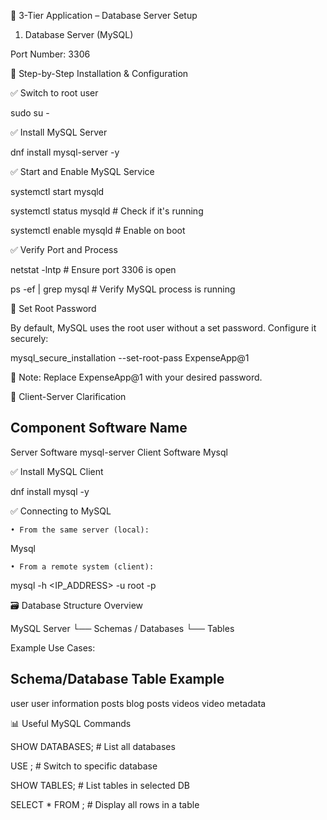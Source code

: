 🔧 3-Tier Application – Database Server Setup

1. Database Server (MySQL)

Port Number: 3306

🔹 Step-by-Step Installation & Configuration

✅ Switch to root user

sudo su -

✅ Install MySQL Server

dnf install mysql-server -y

✅ Start and Enable MySQL Service

systemctl start mysqld

systemctl status mysqld   # Check if it's running

systemctl enable mysqld   # Enable on boot

✅ Verify Port and Process

netstat -lntp          # Ensure port 3306 is open

ps -ef | grep mysql    # Verify MySQL process is running

🔐 Set Root Password

By default, MySQL uses the root user without a set password. Configure it securely:

mysql_secure_installation --set-root-pass ExpenseApp@1

📌 Note: Replace ExpenseApp@1 with your desired password.

🔄 Client-Server Clarification

Component	    Software Name
---------------------------------
Server Software      mysql-server
Client Software      Mysql

✅ Install MySQL Client

dnf install mysql -y

✅ Connecting to MySQL

	• From the same server (local):

Mysql
	
	• From a remote system (client):

mysql -h <IP_ADDRESS> -u root -p<password>


🗃️ Database Structure Overview

MySQL Server
  └── Schemas / Databases
        └── Tables

Example Use Cases:

Schema/Database	    Table Example
----------------------------------
user	            user information
posts	            blog posts
videos	            video metadata

📊 Useful MySQL Commands

SHOW DATABASES; 	            # List all databases

USE <database-name>;	        # Switch to specific database

SHOW TABLES;	                # List tables in selected DB

SELECT * FROM <table-name>;	    # Display all rows in a table
